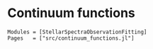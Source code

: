 # Continuum functions
```@autodocs
Modules = [StellarSpectraObservationFitting]
Pages   = ["src/continuum_functions.jl"]
```